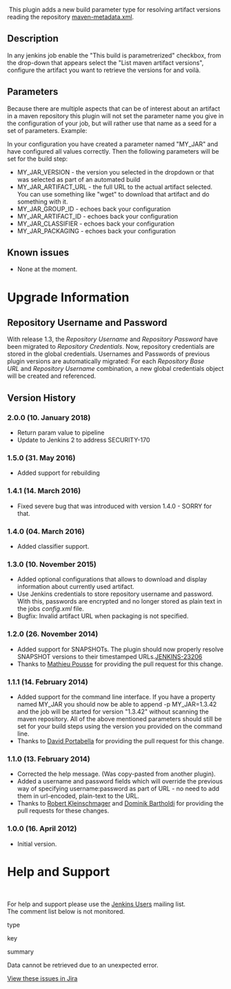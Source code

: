  

 This plugin adds a new build parameter type for resolving artifact
versions reading the repository
[maven-metadata.xml](http://docs.codehaus.org/display/MAVEN/Repository+Metadata). 

## Description

In any jenkins job enable the "This build is parametrerized" checkbox,
from the drop-down that appears select the "List maven artifact
versions", configure the artifact you want to retrieve the versions for
and voilà.

## Parameters

Because there are multiple aspects that can be of interest about an
artifact in a maven repository this plugin will not set the parameter
name you give in the configuration of your job, but will rather use that
name as a seed for a set of parameters. Example:

In your configuration you have created a parameter named "MY\_JAR" and
have configured all values correctly. Then the following parameters will
be set for the build step:

-   MY\_JAR\_VERSION - the version you selected in the dropdown or that
    was selected as part of an automated build
-   MY\_JAR\_ARTIFACT\_URL - the full URL to the actual artifact
    selected. You can use something like "wget" to download that
    artifact and do something with it.
-   MY\_JAR\_GROUP\_ID - echoes back your configuration
-   MY\_JAR\_ARTIFACT\_ID - echoes back your configuration
-   MY\_JAR\_CLASSIFIER - echoes back your configuration
-   MY\_JAR\_PACKAGING - echoes back your configuration

## Known issues

-   None at the moment.

# Upgrade Information

## Repository Username and Password

With release 1.3, the *Repository Username* and *Repository Password*
have been migrated to *Repository Credentials*. Now, repository
credentials are stored in the global credentials. Usernames and
Passwords of previous plugin versions are automatically migrated: For
each *Repository Base URL* and *Repository Username* combination, a new
global credentials object will be created and referenced.

## Version History

### 2.0.0 (10. January 2018)

-   Return param value to pipeline
-   Update to Jenkins 2 to address SECURITY-170

### 1.5.0 (31. May 2016)

-   Added support for rebuilding

### 1.4.1 (14. March 2016)

-   Fixed severe bug that was introduced with version 1.4.0 - SORRY for
    that.

### 1.4.0 (04. March 2016)

-   Added classifier support.

### 1.3.0 (10. November 2015)

-   Added optional configurations that allows to download and display
    information about currently used artifact.
-   Use Jenkins credentials to store repository username and password.
    With this, passwords are encrypted and no longer stored as plain
    text in the jobs *config.xml* file.
-   Bugfix: Invalid artifact URL when packaging is not specified.

### 1.2.0 (26. November 2014)

-   Added support for SNAPSHOTs. The plugin should now properly resolve
    SNAPSHOT versions to their timestamped
    URLs.[JENKINS-23206](https://issues.jenkins-ci.org/browse/JENKINS-23206)
-   Thanks to [Mathieu Pousse](https://github.com/mathieu-pousse) for
    providing the pull request for this change.

### 1.1.1 (14. February 2014)

-   Added support for the command line interface. If you have a property
    named MY\_JAR you should now be able to append -p MY\_JAR=1.3.42 and
    the job will be started for version "1.3.42" without scanning the
    maven repository. All of the above mentioned parameters should still
    be set for your build steps using the version you provided on the
    command line.
-   Thanks to [David Portabella](https://github.com/dportabella) for
    providing the pull request for this change.

### 1.1.0 (13. February 2014)

-   Corrected the help message. (Was copy-pasted from another plugin).
-   Added a username and password fields which will override the
    previous way of specifying username:password as part of URL - no
    need to add them in url-encoded, plain-text to the URL.
-   Thanks to [Robert
    Kleinschmager](https://github.com/barclay-reg) and [Dominik
    Bartholdi](https://github.com/imod) for providing the pull requests
    for these changes.

### 1.0.0 (16. April 2012)

-   Initial version.

# Help and Support

 

For help and support please use the [Jenkins
Users](http://jenkins-ci.org/content/mailing-lists) mailing list.  
The comment list below is not monitored.

type

key

summary

Data cannot be retrieved due to an unexpected error.

[View these issues in
Jira](http://issues.jenkins-ci.org/secure/IssueNavigator.jspa?reset=true&jqlQuery=project%20=%20JENKINS%20AND%20status%20in%20%28Open,%20%22In%20Progress%22,%20Reopened%29%20AND%20component%20=%20%27maven-metadata-plugin%27&src=confmacro)
